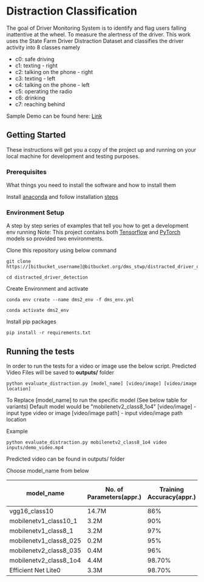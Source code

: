 # Distraction Classification

The goal of Driver Monitoring System is to identify and flag users falling inattentive at the wheel. To measure the alertness of the driver. This work uses the State Farm Driver Distraction Dataset and classifies the driver activity into 8 classes namely
* c0: safe driving
* c1: texting - right
* c2: talking on the phone - right
* c3: texting - left
* c4: talking on the phone - left
* c5: operating the radio
* c6: drinking
* c7: reaching behind

Sample Demo can be found here: [Link](https://drive.google.com/open?id=1qByft3-Mb4gdva5UWtwRedywI9nq72t0) 

## Getting Started

These instructions will get you a copy of the project up and running on your local machine for development and testing purposes. 

### Prerequisites

What things you need to install the software and how to install them


Install [anaconda](https://www.anaconda.com/distribution/#download-section) and follow installation [steps](https://docs.anaconda.com/anaconda/install/)


### Environment Setup

A step by step series of examples that tell you how to get a development env running
Note: This project contains both [Tensorflow](https://www.tensorflow.org/) and [PyTorch](https://pytorch.org/) models so provided two environments.



Clone this repository using below command

```
git clone https://[bitbucket_username]@bitbucket.org/dms_stwp/distracted_driver_detection.git
```
```
cd distracted_driver_detection
```

Create Environment and activate
```
conda env create --name dms2_env -f dms_env.yml
```
```
conda activate dms2_env
```
Install pip packages
```
pip install -r requirements.txt
```


## Running the tests
In order to run the tests for a video or image use the below script.
Predicted Video Files will be saved to **outputs/** folder


```
python evaluate_distraction.py [model_name] [video/image] [video/image location]
```

To Replace 
[model_name] to run the specific model (See below table for variants)
Default model would be "mobilenetv2_class8_1o4"
[video/image] - input type video or image
[video/image path] - input video/image path location

Example 
```
python evaluate_distraction.py mobilenetv2_class8_1o4 video inputs/demo_video.mp4  
```
Predicted video can be found in outputs/ folder

Choose model_name from below

| model_name                                    | No. of Parameters(appr.) | Training Accuracy(appr.) | Validation Accuracy (appr.) | Time Per Frame(secs) |
|------------------------------------------|--------------------------|--------------------------|-----------------------------|----------------------|
| vgg16_class10                  | 14.7M                    | 86%                      | 84%                         | 0.24                 |
| mobilenetv1_class10_1      | 3.2M                     | 90%                      | 83%                         | 0.38 
| mobilenetv1_class8_1              | 3.2M                     | 97%                      | 94%                         | 0.38                 |
| mobilenetv1_class8_025    | 0.2M                     | 95%                      | 87%                         | 0.37                 |
| mobilenetv2_class8_035     | 0.4M                     | 96%                      | 91%                         | 0.52                 |
| mobilenetv2_class8_1o4 | 4.4M                     | 98.70%                   | 96.30%                      | 0.54                 |
| Efficient Net Lite0 | 3.3M                     | 98.70%                   | 95.80%                      | 0.25                 |
